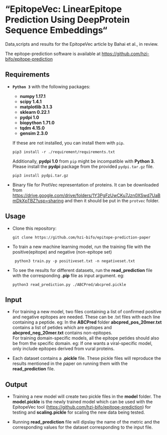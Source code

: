 #  “EpitopeVec:   LinearEpitope   Prediction   Using   DeepProtein   Sequence   Embeddings“
Data,scripts and results for the EpitopeVec article by Bahai et al., in review.

  The epitope-prediction software is available at https://github.com/hzi-bifo/epitope-prediction

## Requirements

* **```Python 3```** with the following packages:
    * **numpy 1.17.1**
    * **scipy 1.4.1**
    * **matplotlib 3.1.3**
    * **sklearn 0.22.1**
    * **pydpi 1.0**
    * **biopython 1.71.0**
    * **tqdm 4.15.0**
    * **gensim 2.3.0**
    
   
  If these are not installed, you can install them with ``` pip ```. 
    ```
   pip3 install -r ./requirement/requirements.txt
   ```
   
  Additionally, **pydpi 1.0** from ```pip``` might be incompatible with **Python 3**. Please install the **pydpi** package from the provided ```pydpi.tar.gz``` file.
    ```
    pip3 install pydpi.tar.gz
    ```
   
 * Binary file for ProtVec representation of proteins. It can be downloaded from https://drive.google.com/drive/folders/1Y3PgFzUwCKu7Jzn0XSwd7UaBmDkXpTBZ?usp=sharing and then it should be put in the ```protvec``` folder.
    
## Usage
 
* Clone this repository:
  ```
  git clone https://github.com/hzi-bifo/epitope-prediction-paper
  ```

* To train a new machine learning model, run the training file with the positive(epitope) and negative (non-epitope set)
  ```
   python3 train.py -p positiveset.txt -n negativeset.txt
  ```

* To see the results for different datasets, run the **read_prediction** file with the corresponding **.pip** file as input argument. eg:
  ```
  python3 read_prediction.py ./ABCPred/abcpred.pickle
  ```

## Input

* For training a new model, two files containing a list of confirmed positive and negative epitopes are needed. These can be .txt files with each line containing a peptide. eg: In the **ABCPred** folder **abcpred_pos_20mer.txt** contains a list of petides which are epitopes and **abcpred_neg_20mer.txt** contains non-epitopes.  
For training domain-specific models, all the epitope petides should also be from the specific domain. eg: If one wants a viral-specific model, only include epitopes derived from vural proteins.

* Each dataset contains a **.pickle** file. These pickle files will reproduce the results mentioned in the paper on running them with the **read_prediction** file.

## Output

* Training a new model will create two pickle files in the **model** folder. The **model.pickle** is the newly trained model which can be used with the EpitopeVec tool (https://github.com/hzi-bifo/epitope-prediction) for testing and **scaling.pickle** for scaling the new data being tested.

* Running **read_prediction** file will dipslay the name of the metric and the corresponding values for the dataset corresponding to the input file.
